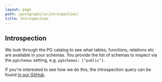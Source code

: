 ```yaml
---
layout: page
path: /postgraphile/introspection/
title: Introspection
---
```


## Introspection

We look through the PG catalog to see what tables, functions, relations etc are
available in your schemas. You provide the list of schemas to inspect via the
`pgSchemas` setting, e.g. `pgSchemas: ["public"]`.

If you're interested to see how we do this, the introspection query can be
found [in our
GitHub](https://github.com/graphile/graphile-build/blob/master/packages/postgraphile/res/introspection-query.sql).
